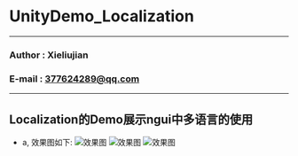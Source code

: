 # UnityDemo_Localization

****

### Author : Xieliujian
### E-mail : 377624289@qq.com

****

<h2 id="Demo5">Localization的Demo展示ngui中多语言的使用</h2>

* a, 效果图如下:
![效果图](https://github.com/xieliujian/UnityDemo/blob/master/Snapshot/Localization/English.png)
![效果图](https://github.com/xieliujian/UnityDemo/blob/master/Snapshot/Localization/Français.png)
![效果图](https://github.com/xieliujian/UnityDemo/blob/master/Snapshot/Localization/Chinese.png)

